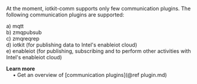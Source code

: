 
At the moment, iotkit-comm supports only few communication plugins. The following communication plugins are supported:

a) mqtt <BR>
b) zmqpubsub <BR>
c) zmqreqrep <BR>
d) iotkit (for publishing data to Intel's enableiot cloud) <BR>
e) enableiot (for publishing, subscribing and to perform other activities with Intel's enableiot cloud) <BR>

<B> Learn more </B> <BR>
&ensp;&ensp; &bull; Get an overview of [communication plugins](@ref plugin.md)
